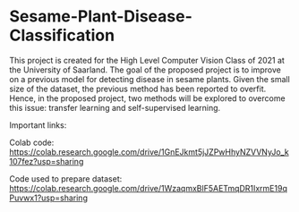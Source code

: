 # Sesame-Plant-Disease-Classification
This project is created for the High Level Computer Vision Class of 2021 at the University of Saarland. The goal of the proposed project is to improve on a previous model for detecting disease in sesame plants. Given the small size of the dataset, the previous method has been reported to overfit. Hence, in the proposed project, two methods will be explored to overcome this issue: transfer learning and self-supervised learning.

Important links:

Colab code:
https://colab.research.google.com/drive/1GnEJkmt5jJZPwHhyNZVVNyJo_k107fez?usp=sharing

Code used to prepare dataset:
https://colab.research.google.com/drive/1WzaqmxBlF5AETmqDR1IxrmE19qPuvwx1?usp=sharing
